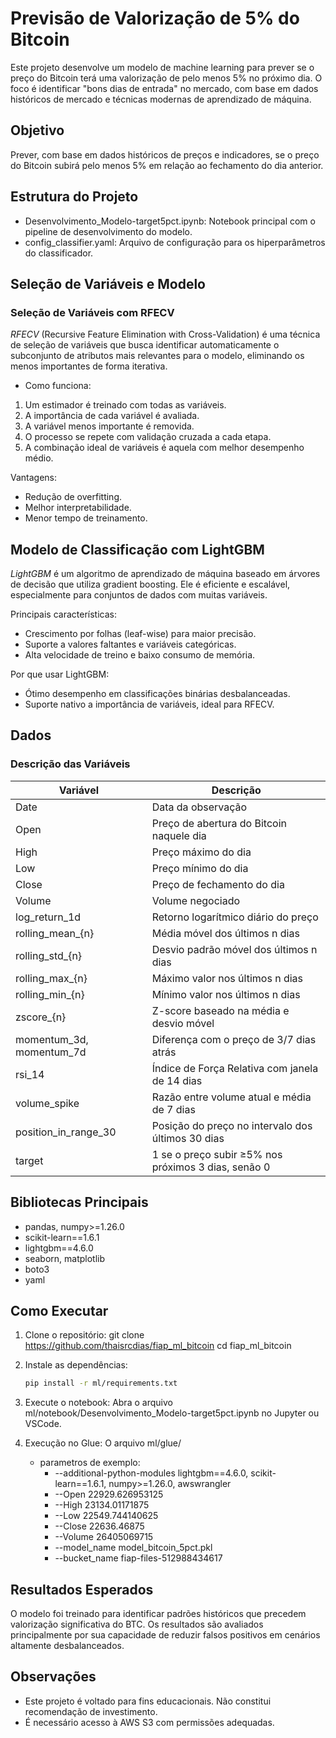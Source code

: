 # Previsão de Valorização de 5% do Bitcoin

Este projeto desenvolve um modelo de machine learning para prever se o preço do Bitcoin terá uma valorização de pelo menos 5% no próximo dia. O foco é identificar "bons dias de entrada" no mercado, com base em dados históricos de mercado e técnicas modernas de aprendizado de máquina.

## Objetivo

Prever, com base em dados históricos de preços e indicadores, se o preço do Bitcoin subirá pelo menos 5% em relação ao fechamento do dia anterior.

## Estrutura do Projeto

- Desenvolvimento_Modelo-target5pct.ipynb: Notebook principal com o pipeline de desenvolvimento do modelo.
- config_classifier.yaml: Arquivo de configuração para os hiperparâmetros do classificador.

## Seleção de Variáveis e Modelo

### Seleção de Variáveis com RFECV

*RFECV* (Recursive Feature Elimination with Cross-Validation) é uma técnica de seleção de variáveis que busca identificar automaticamente o subconjunto de atributos mais relevantes para o modelo, eliminando os menos importantes de forma iterativa.

- Como funciona:
1. Um estimador é treinado com todas as variáveis.
2. A importância de cada variável é avaliada.
3. A variável menos importante é removida.
4. O processo se repete com validação cruzada a cada etapa.
5. A combinação ideal de variáveis é aquela com melhor desempenho médio.

Vantagens:
- Redução de overfitting.
- Melhor interpretabilidade.
- Menor tempo de treinamento.

## Modelo de Classificação com LightGBM

*LightGBM* é um algoritmo de aprendizado de máquina baseado em árvores de decisão que utiliza gradient boosting. Ele é eficiente e escalável, especialmente para conjuntos de dados com muitas variáveis.

Principais características:
- Crescimento por folhas (leaf-wise) para maior precisão.
- Suporte a valores faltantes e variáveis categóricas.
- Alta velocidade de treino e baixo consumo de memória.

Por que usar LightGBM:
- Ótimo desempenho em classificações binárias desbalanceadas.
- Suporte nativo a importância de variáveis, ideal para RFECV.

## Dados

### Descrição das Variáveis

Variável                   | Descrição
-------------------------- | -----------------------------------------
Date                       | Data da observação
Open                       | Preço de abertura do Bitcoin naquele dia
High                       | Preço máximo do dia
Low                        | Preço mínimo do dia
Close                      | Preço de fechamento do dia
Volume                     | Volume negociado
log_return_1d              | Retorno logarítmico diário do preço
rolling_mean_{n}           | Média móvel dos últimos n dias
rolling_std_{n}            | Desvio padrão móvel dos últimos n dias
rolling_max_{n}            | Máximo valor nos últimos n dias
rolling_min_{n}            | Mínimo valor nos últimos n dias
zscore_{n}                 | Z-score baseado na média e desvio móvel
momentum_3d, momentum_7d   | Diferença com o preço de 3/7 dias atrás
rsi_14                     | Índice de Força Relativa com janela de 14 dias
volume_spike               | Razão entre volume atual e média de 7 dias
position_in_range_30       | Posição do preço no intervalo dos últimos 30 dias
target                     | 1 se o preço subir ≥5% nos próximos 3 dias, senão 0

## Bibliotecas Principais

- pandas, numpy>=1.26.0
- scikit-learn==1.6.1
- lightgbm==4.6.0
- seaborn, matplotlib
- boto3
- yaml

## Como Executar

1. Clone o repositório:
   git clone https://github.com/thaisrcdias/fiap_ml_bitcoin
   cd fiap_ml_bitcoin

2. Instale as dependências:
   ```bash
   pip install -r ml/requirements.txt
   ```
3. Execute o notebook:
   Abra o arquivo ml/notebook/Desenvolvimento_Modelo-target5pct.ipynb no Jupyter ou VSCode.
4. Execução no Glue:
    O  arquivo ml/glue/
    - parametros de exemplo: 
        - --additional-python-modules lightgbm==4.6.0, scikit-learn==1.6.1, numpy>=1.26.0, awswrangler
        - --Open 22929.626953125
        - --High 23134.01171875
        - --Low 22549.744140625
        - --Close 22636.46875
        - --Volume 26405069715
        - --model_name model_bitcoin_5pct.pkl
        - --bucket_name fiap-files-512988434617

## Resultados Esperados

O modelo foi treinado para identificar padrões históricos que precedem valorização significativa do BTC. Os resultados são avaliados principalmente por sua capacidade de reduzir falsos positivos em cenários altamente desbalanceados.

## Observações

- Este projeto é voltado para fins educacionais. Não constitui recomendação de investimento.
- É necessário acesso à AWS S3 com permissões adequadas.